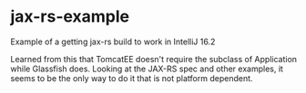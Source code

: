 # jax-rs-example
Example of a getting jax-rs build to work in IntelliJ 16.2

Learned from this that TomcatEE doesn't require the subclass of Application while
Glassfish does.  Looking at the JAX-RS spec and other examples, it seems to be
the only way to do it that is not platform dependent.